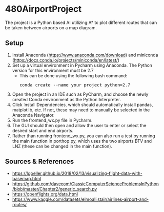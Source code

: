 # 480AirportProject

The project is a Python based AI utilizing A* to plot different routes that can be taken between airports on a map diagram.

## Setup
1. Install Anaconda (https://www.anaconda.com/download) and miniconda (https://docs.conda.io/projects/miniconda/en/latest/)
2. Set up a virtual environment in Pycharm using Anaconda. The Python version for this environment must be 2.7
   <ul>
     <li>This can be done using the following bash command:<pre>conda create --name your_project python=2.7</pre></li>
   </ul>
3. Open the project in an IDE such as PyCharm, and choose the newly created Conda environment as the Python Interpreter.
4. Click Install Dependencies, which should automatically install pandas, matplotlib, etc. If not, these may need to manually be selected in the Anaconda Navigator.
5. Run the frontend_wx.py file in Pycharm. 
6. The GUI should then open and allow the user to enter or select the desired start and end airports.
7. Rather than running frontend_wx.py, you can also run a test by running the main function in porthop.py, which uses the two airports BTV and LNZ (these can be changed in the main function).

## Sources & References
- https://lgoeller.github.io/2018/02/13/visualizing-flight-data-with-basemap.html
- https://github.com/davecom/ClassicComputerScienceProblemsInPython/blob/master/Chapter2/generic_search.py
- https://openflights.org/data.html
- https://www.kaggle.com/datasets/elmoallistair/airlines-airport-and-routes/
